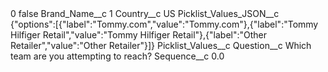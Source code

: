 <?xml version="1.0" encoding="UTF-8"?>
<CustomMetadata xmlns="http://soap.sforce.com/2006/04/metadata" xmlns:xsi="http://www.w3.org/2001/XMLSchema-instance" xmlns:xsd="http://www.w3.org/2001/XMLSchema">
    <label>0</label>
    <protected>false</protected>
    <values>
        <field>Brand_Name__c</field>
        <value xsi:type="xsd:string">1</value>
    </values>
    <values>
        <field>Country__c</field>
        <value xsi:type="xsd:string">US</value>
    </values>
    <values>
        <field>Picklist_Values_JSON__c</field>
        <value xsi:type="xsd:string">{&quot;options&quot;:[{&quot;label&quot;:&quot;Tommy.com&quot;,&quot;value&quot;:&quot;Tommy.com&quot;},{&quot;label&quot;:&quot;Tommy Hilfiger Retail&quot;,&quot;value&quot;:&quot;Tommy Hilfiger Retail&quot;},{&quot;label&quot;:&quot;Other Retailer&quot;,&quot;value&quot;:&quot;Other Retailer&quot;}]}</value>
    </values>
    <values>
        <field>Picklist_Values__c</field>
        <value xsi:nil="true"/>
    </values>
    <values>
        <field>Question__c</field>
        <value xsi:type="xsd:string">Which team are you attempting to reach?</value>
    </values>
    <values>
        <field>Sequence__c</field>
        <value xsi:type="xsd:double">0.0</value>
    </values>
</CustomMetadata>
